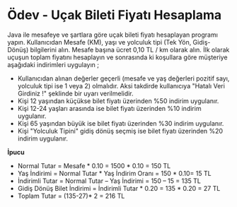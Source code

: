 ﻿# Ödev - Uçak Bileti Fiyatı Hesaplama

Java ile mesafeye ve şartlara göre uçak bileti fiyatı hesaplayan programı yapın. Kullanıcıdan Mesafe (KM), yaşı ve yolculuk tipi (Tek Yön, Gidiş-Dönüş) bilgilerini alın. Mesafe başına ücret 0,10 TL / km olarak alın. İlk olarak uçuşun toplam fiyatını hesaplayın ve sonrasında ki koşullara göre müşteriye aşağıdaki indirimleri uygulayın ;

* Kullanıcıdan alınan değerler geçerli (mesafe ve yaş değerleri pozitif sayı, yolculuk tipi ise 1 veya 2) olmalıdır. Aksi takdirde kullanıcıya "Hatalı Veri Girdiniz !" şeklinde bir uyarı verilmelidir.
* Kişi 12 yaşından küçükse bilet fiyatı üzerinden %50 indirim uygulanır.
* Kişi 12-24 yaşları arasında ise bilet fiyatı üzerinden %10 indirim uygulanır.
* Kişi 65 yaşından büyük ise bilet fiyatı üzerinden %30 indirim uygulanır.
* Kişi "Yolculuk Tipini" gidiş dönüş seçmiş ise bilet fiyatı üzerinden %20 indirim uygulanır.


**İpucu**
* Normal Tutar = Mesafe * 0.10 = 1500 * 0.10 = 150 TL
* Yaş İndirimi = Normal Tutar * Yaş İndirim Oranı = 150 * 0.10= 15 TL
* İndirimli Tutar = Normal Tutar – Yaş İndirimi = 150 – 15 = 135 TL
* Gidiş Dönüş Bilet İndirimi = İndirimli Tutar * 0.20 = 135 * 0.20 = 27 TL
* Toplam Tutar = (135-27)* 2 = 216 TL